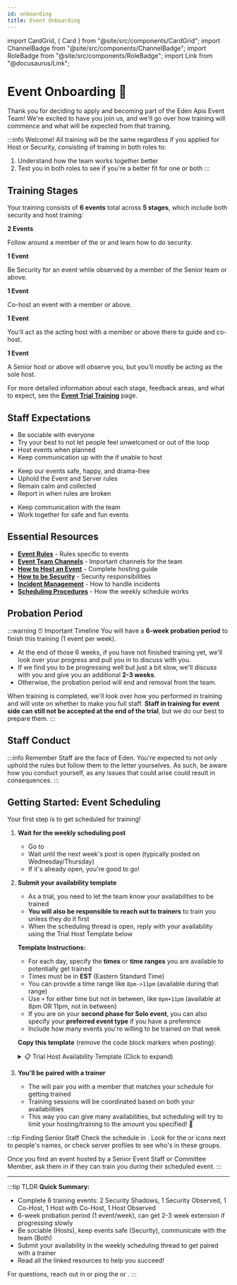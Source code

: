 ```yaml
---
id: onboarding
title: Event Onboarding
---
```


import CardGrid, { Card } from "@site/src/components/CardGrid";
import ChannelBadge from "@site/src/components/ChannelBadge";
import RoleBadge from "@site/src/components/RoleBadge";
import Link from "@docusaurus/Link";

# Event Onboarding 🎯

Thank you for deciding to apply and becoming part of the Eden Apis Event Team! We're excited to have you join us, and we'll go over how training will commence and what will be expected from that training.

:::info Welcome!
All training will be the same regardless if you applied for Host or Security, consisting of training in both roles to:

1. Understand how the team works together better
2. Test you in both roles to see if you're a better fit for one or both
   :::

## Training Stages

Your training consists of **6 events** total across **5 stages**, which include both security and host training:

<CardGrid columns={2}>
  <Card title="1. Security Shadowing" status="info" icon="🛡️">
    <p><strong>2 Events</strong></p>
    <p>Follow around a member of the <RoleBadge role="Senior Event Team" color="#3fa7ff" /> or <RoleBadge role="Event Committee" color="#db1cb8" /> and learn how to do security.</p>
  </Card>

  <Card title="2. Security Observed" status="info" icon="👁️">
    <p><strong>1 Event</strong></p>
    <p>Be Security for an event while observed by a member of the Senior team or above.</p>
  </Card>

  <Card title="3. Co-Host with a Host" status="success" icon="🤝">
    <p><strong>1 Event</strong></p>
    <p>Co-host an event with a <RoleBadge role="Senior Event Team" color="#3fa7ff" /> member or above.</p>
  </Card>

  <Card title="4. Host with a Co-Host" status="success" icon="🎯">
    <p><strong>1 Event</strong></p>
    <p>You'll act as the acting host with a <RoleBadge role="Senior Event Team" color="#3fa7ff" /> member or above there to guide and co-host.</p>
  </Card>

  <Card title="5. Host Observed" status="warning" icon="✨">
    <p><strong>1 Event</strong></p>
    <p>A Senior host or above will observe you, but you'll mostly be acting as the sole host.</p>
  </Card>
</CardGrid>

<div style={{ marginTop: "1.5rem" }} />

For more detailed information about each stage, feedback areas, and what to expect, see the **[Event Trial Training](./event-trial-training)** page.

## Staff Expectations

<CardGrid columns={2}>
  <Card title="Hosts" status="success" icon="🎉">
    <ul>
      <li>Be sociable with everyone</li>
      <li>Try your best to not let people feel unwelcomed or out of the loop</li>
      <li>Host events when planned</li>
      <li>Keep communication up with the <RoleBadge role="Event Committee" color="#db1cb8" /> if unable to host</li>
    </ul>
  </Card>

  <Card title="Security" status="warning" icon="🛡️">
    <ul>
      <li>Keep our events safe, happy, and drama-free</li>
      <li>Uphold the Event and Server rules</li>
      <li>Remain calm and collected</li>
      <li>Report in <ChannelBadge variant="post" label="🔺events-incidents" link="https://discord.com/channels/734595073920204940/741166096421486645" /> when rules are broken</li>
    </ul>
  </Card>
</CardGrid>

<div style={{ marginTop: "1rem" }} />

<Card title="Both Roles" status="info" icon="🤝">
  <ul>
    <li>Keep communication with the team</li>
    <li>Work together for safe and fun events</li>
  </ul>
</Card>

## Essential Resources

- **[Event Rules](./event-rules)** - Rules specific to events
- **[Event Team Channels](./event-team-channels)** - Important channels for the team
- **[How to Host an Event](./Hosts/how-to-host-an-event)** - Complete hosting guide
- **[How to be Security](./Security/how-to-be-security)** - Security responsibilities
- **[Incident Management](./Security/incident-management-guidelines)** - How to handle incidents
- **[Scheduling Procedures](./Hosts/scheduling-procedures)** - How the weekly schedule works

## Probation Period

:::warning ⏰ Important Timeline
You will have a **6-week probation period** to finish this training (1 event per week).

- At the end of those 6 weeks, if you have not finished training yet, we'll look over your progress and pull you in to discuss with you.
- If we find you to be progressing well but just a bit slow, we'll discuss with you and give you an additional **2-3 weeks**.
- Otherwise, the probation period will end and removal from the team.

When training is completed, we'll look over how you performed in training and will vote on whether to make you full staff. **Staff in training for event side can still not be accepted at the end of the trial**, but we do our best to prepare them.
:::

## Staff Conduct

:::info Remember
Staff are the face of Eden. You're expected to not only uphold the rules but follow them to the letter yourselves. As such, be aware how you conduct yourself, as any issues that could arise could result in consequences.
:::

## Getting Started: Event Scheduling

Your first step is to get scheduled for training!

1. **Wait for the weekly scheduling post**

   - Go to <ChannelBadge variant="post" label="📆event-scheduling" link="https://discord.com/channels/734595073920204940/1024399192300454029" />
   - Wait until the next week's post is open (typically posted on Wednesday/Thursday)
   - If it's already open, you're good to go!

2. **Submit your availability template**

   - As a trial, you need to let the team know your availabilities to be trained
   - **You will also be responsible to reach out to trainers** to train you unless they do it first
   - When the scheduling thread is open, reply with your availability using the Trial Host Template below

   **Template Instructions:**

   - For each day, specify the **times** or **time ranges** you are available to potentially get trained
   - Times must be in **EST** (Eastern Standard Time)
   - You can provide a time range like `8pm->11pm` (available during that range)
   - Use `+` for either time but not in between, like `8pm+11pm` (available at 8pm OR 11pm, not in between)
   - If you are on your **second phase for Solo event**, you can also specify your **preferred event type** if you have a preference
   - Include how many events you're willing to be trained on that week

   **Copy this template** (remove the code block markers when posting):

   <details>
   <summary>📋 Trial Host Availability Template (Click to expand)</summary>

   ```
   ## --- My Schedule [TRIAL] ---
   ### Max Event Willing to Host/Be Trained this Week: [Number]

   ** --- Monday --- **
   -

   ** --- Tuesday --- **
   -

   ** --- Wednesday --- **
   -

   ** --- Thursday --- **
   -

   ** --- Friday --- **
   -

   ** --- Saturday --- **
   -

   ** --- Sunday --- **
   -

   ### --- END SCHEDULE ---
   ```

   **Example format for a day:**

   - `• 8pm + Classic Event (?Event Type Preference)` - Available at 8pm EST, prefers Classic Event type
   - `• 9pm->11pm` - Available between 9pm and 11pm EST

   </details>

3. **You'll be paired with a trainer**
   - The <RoleBadge role="Event Committee" color="#db1cb8" /> will pair you with a <RoleBadge role="Senior Event Team" color="#3fa7ff" /> member that matches your schedule for getting trained
   - Training sessions will be coordinated based on both your availabilities
   - This way you can give many availabilities, but scheduling will try to limit your hosting/training to the amount you specified! 💖

:::tip Finding Senior Staff
Check the schedule in <ChannelBadge variant="post" label="📆event-scheduling" link="https://discord.com/channels/734595073920204940/1024399192300454029" />. Look for the <RoleBadge role="Senior Event Team" color="#3fa7ff" /> or <RoleBadge role="Event Committee" color="#db1cb8" /> icons next to people's names, or check server profiles to see who's in these groups.

Once you find an event hosted by a Senior Event Staff or Committee Member, ask them in <ChannelBadge label="📘events-organization" link="https://discord.com/channels/734595073920204940/741166096421486645" /> if they can train you during their scheduled event.
:::

---

:::tip TLDR
**Quick Summary:**

- Complete 6 training events: 2 Security Shadows, 1 Security Observed, 1 Co-Host, 1 Host with Co-Host, 1 Host Observed
- 6-week probation period (1 event/week), can get 2-3 week extension if progressing slowly
- Be sociable (Hosts), keep events safe (Security), communicate with the team (Both)
- Submit your availability in the weekly scheduling thread to get paired with a trainer
- Read all the linked resources to help you succeed!

For questions, reach out in <ChannelBadge label="📘events-organization" link="https://discord.com/channels/734595073920204940/741166096421486645" /> or ping the <RoleBadge role="Event Committee" color="#db1cb8" /> or <RoleBadge role="Event Team Head" color="#f75edb" />.
:::
